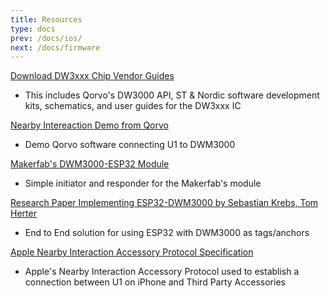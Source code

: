 ```yaml
---
title: Resources
type: docs
prev: /docs/ios/
next: /docs/firmware
---
```


[Download DW3xxx Chip Vendor Guides](../static/DW3xxx_QM33_XR6.0C.zip)

- This includes Qorvo's DW3000 API, ST & Nordic software development kits, schematics, and user guides for the DW3xxx IC

[Nearby Intereaction Demo from Qorvo](../static/Qorvo_Nearby_Interaction_3_2_0.zip)

- Demo Qorvo software connecting U1 to DWM3000

[Makerfab's DWM3000-ESP32 Module](https://github.com/Makerfabs/Makerfabs-ESP32-UWB-DW3000)

- Simple initiator and responder for the Makerfab's module

[Research Paper Implementing ESP32-DWM3000 by Sebastian Krebs, Tom Herter](https://github.com/krebsbstn/uwb-tracking/tree/master)

- End to End solution for using ESP32 with DWM3000 as tags/anchors

[Apple Nearby Interaction Accessory Protocol Specification](./static/Nearby-Interaction-Accessory-Protocol-Specification-Release-R2.pdf)

- Apple's Nearby Interaction Accessory Protocol used to establish a connection between U1 on iPhone and Third Party Accessories
